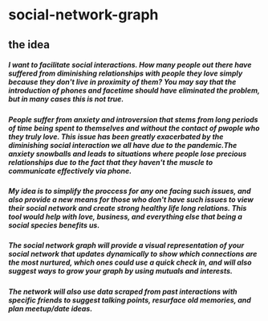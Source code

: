 # social-network-graph
## the idea
##### I want to facilitate social interactions. How many people out there have suffered from diminishing relationships with people they love simply because they don't live in proximity of them? You may say that the introduction of phones and facetime should have eliminated the problem, but in many cases this is not true. 

##### People suffer from anxiety and introversion that stems from long periods of time being spent to themselves and without the contact of pwople who they truly love. This issue has been greatly exacerbated by the diminishing social interaction we all have due to the pandemic.The anxiety snowballs and leads to situations where people lose precious relationships due to the fact that they haven't the muscle to communicate effectively via phone. 

##### My idea is to simplify the proccess for any one facing such issues, and also provide a new means for those who don't have such issues to view their social network and create strong healthy life long relations. This tool would help with love, business, and everything else that being a social species benefits us.

##### The social network graph will provide a visual representation of your social network that updates dynamically to show which connections are the most nurtured, which ones could use a quick check in, and will also suggest ways to grow your graph by using mutuals and interests.

##### The network will also use data scraped from past interactions with specific friends to suggest talking points, resurface old memories, and plan meetup/date ideas.